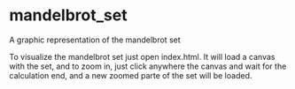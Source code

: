 # mandelbrot_set
 A graphic representation of the mandelbrot set

To visualize the mandelbrot set just open index.html. It will load a canvas with the set, and to zoom in, just click anywhere the canvas and wait for the calculation end, and a new zoomed parte of the set will be loaded.
